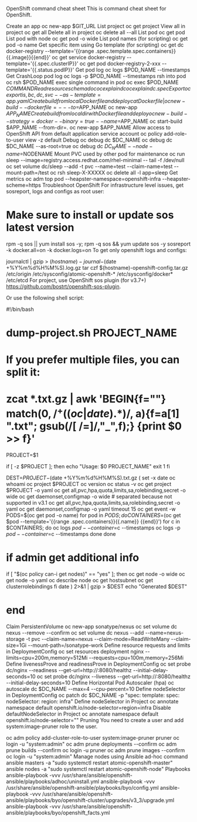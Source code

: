 OpenShift command cheat sheet
This is command cheat sheet for OpenShift.

Create an app
oc new-app $GIT_URL
List project
oc get project
View all in project
oc get all
Delete all in project
oc delete all --all
List pod
oc get pod
List pod with node
oc get pod -o wide
List pod names (for scripting)
oc get pod -o name
Get specific item using Go template (for scripting)
oc get dc docker-registry --template='{{range .spec.template.spec.containers}}{{.image}}{{end}}'
oc get service docker-registry --template='{{.spec.clusterIP}}'
oc get pod docker-registry-2-xxx --template='{{.status.podIP}}'
Get pod log
oc logs $POD_NAME --timestamps
Get CrashLoop pod log
oc logs -p $POD_NAME --timestamps
rsh into pod
oc rsh $POD_NAME
exec single command in pod
oc exec $POD_NAME $COMMAND
Read resource schema doc
oc explain dc
oc explain dc.spec
Export
oc export is,bc,dc,svc --as-template=app.yaml
Create build from local Dockerfile and deploy
cat Dockerfile | oc new-build --dockerfile=- --to=$APP_NAME
oc new-app $APP_NAME
Create build from local dir with Dockerfile and deploy
oc new-build --strategy=docker --binary=true --name=$APP_NAME
oc start-build $APP_NAME --from-dir=.
oc new-app $APP_NAME
Allow access to OpenShift API from default application service account
oc policy add-role-to-user view -z default
Debug
oc debug dc $DC_NAME
oc debug dc $DC_NAME --as-root=true
oc debug dc $DC_NAME --node-name=$NODENAME
Mount PVC used by other pod for maintenance
oc run sleep --image=registry.access.redhat.com/rhel-minimal -- tail -f /dev/null
oc set volume dc/sleep --add -t pvc --name=test --claim-name=test --mount-path=/test
oc rsh sleep-X-XXXXX
oc delete all -l app=sleep
Get metrics
oc adm top pod --heapster-namespace=openshift-infra --heapster-scheme=https
Troubleshoot OpenShift
For infrastructure level issues, get sosreport, logs and configs as root user:

# Make sure to install or update sos latest version
rpm -q sos || yum install sos -y; rpm -q sos && yum update sos -y
sosreport -k docker.all=on -k docker.logs=on
To get only openshift logs and configs:

journalctl | gzip > $(hostname)-journal-$(date +%Y%m%d%H%M%S).log.gz
tar czf $(hostname)-openshift-config.tar.gz /etc/origin /etc/sysconfig/atomic-openshift-*  /etc/sysconfig/docker* /etc/etcd
For project, use OpenShift sos plugin (for v3.7+) https://github.com/bostrt/openshift-sos-plugin.

Or use the following shell script:

#!/bin/bash

# dump-project.sh PROJECT_NAME

# If you prefer multiple files, you can split it:
#   zcat *.txt.gz | awk 'BEGIN{f=""}  match($0, /^+ ((oc|date).*)$/, a){f=a[1] ".txt"; gsub(/[ \/=]/,"_",f);} {print $0 >> f}'

PROJECT=$1

if [ -z $PROJECT ]; then
  echo "Usage: $0 PROJECT_NAME"
  exit 1
fi

DEST=$PROJECT-$(date +%Y%m%d%H%M%S).txt.gz
(
  set -x
  date
  oc whoami
  oc project $PROJECT
  oc version
  oc status -v
  oc get project $PROJECT -o yaml
  oc get all,pvc,hpa,quota,limits,sa,rolebinding,secret -o wide
  oc get daemonset,configmap -o wide # separated because not supported in v3.1
  oc get all,pvc,hpa,quota,limits,sa,rolebinding,secret -o yaml
  oc get daemonset,configmap -o yaml
  timeout 15 oc get event -w
  PODS=$(oc get pod -o name)
  for pod in $PODS; do
    CONTAINERS=$(oc get $pod --template='{{range .spec.containers}}{{.name}}
{{end}}')
    for c in $CONTAINERS; do
      oc logs $pod --container=$c --timestamps
      oc logs -p $pod --container=$c --timestamps
    done
  done
  # if admin get additional info
  if [ "$(oc policy can-i get nodes)" == "yes" ]; then
    oc get node -o wide
    oc get node -o yaml
    oc describe node
    oc get hostsubnet
    oc get clusterrolebindings
  fi
  date
) 2>&1 | gzip > $DEST
echo "Generated $DEST"
# end
Claim PersistentVolume
oc new-app sonatype/nexus
oc set volume dc nexus --remove --confirm
oc set volume dc nexus --add --name=nexus-storage -t pvc --claim-name=nexus --claim-mode=ReadWriteMany --claim-size=1Gi --mount-path=/sonatype-work
Define resource requests and limits in DeploymentConfig
oc set resources deployment nginx --limits=cpu=200m,memory=512Mi --requests=cpu=100m,memory=256Mi
Define livenessProve and readinessProve in DeploymentConfig
oc set probe dc/nginx --readiness --get-url=http://:8080/healthz --initial-delay-seconds=10
oc set probe dc/nginx --liveness --get-url=http://:8080/healthz --initial-delay-seconds=10
Define Horizontal Pod Autoscaler (hpa)
oc autoscale dc $DC_NAME --max=4 --cpu-percent=10
Define nodeSelector in DeploymentConfig
oc patch dc $DC_NAME -p "spec:
  template:
    spec:
      nodeSelector:
        region: infra"
Define nodeSelector in Project
oc annotate namespace default openshift.io/node-selector=region=infra
Disable defaultNodeSelector in Project
oc annotate namespace default openshift.io/node-selector=""
Pruning
You need to create a user and add system:image-pruner role to the user.

oc adm policy add-cluster-role-to-user system:image-pruner pruner
oc login -u "system:admin"
oc adm prune deployments --confirm
oc adm prune builds --confirm
oc login -u pruner
oc adm prune images --confirm
oc login -u "system:admin"
Manage nodes using Ansible ad-hoc command
ansible masters -a "sudo systemctl restart atomic-openshift-master"
ansible nodes -a "sudo systemctl restart atomic-openshift-node"
Playbooks
ansible-playbook -vvv /usr/share/ansible/openshift-ansible/playbooks/adhoc/uninstall.yml
ansible-playbook -vvv /usr/share/ansible/openshift-ansible/playbooks/byo/config.yml
ansible-playbook -vvv /usr/share/ansible/openshift-ansible/playbooks/byo/openshift-cluster/upgrades/v3_3/upgrade.yml
ansible-playbook -vvv /usr/share/ansible/openshift-ansible/playbooks/byo/openshift_facts.yml
